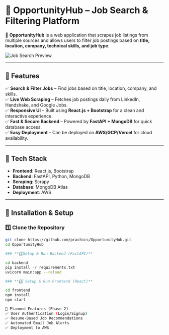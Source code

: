 # 📌 OpportunityHub – Job Search & Filtering Platform

🚀 **OpportunityHub** is a web application that scrapes job listings from multiple sources and allows users to filter job postings based on **title, location, company, technical skills, and job type**.

![Job Search Preview](https://your-image-url.com)

---

## 📌 **Features**
✅ **Search & Filter Jobs** – Find jobs based on title, location, company, and skills.  
✅ **Live Web Scraping** – Fetches job postings daily from LinkedIn, Handshake, and Google Jobs.  
✅ **Responsive UI** – Built using **React.js + Bootstrap** for a clean and interactive experience.  
✅ **Fast & Secure Backend** – Powered by **FastAPI + MongoDB** for quick database access.  
✅ **Easy Deployment** – Can be deployed on **AWS/GCP/Vercel** for cloud availability.

---

## 📌 **Tech Stack**
- **Frontend**: React.js, Bootstrap  
- **Backend**: FastAPI, Python, MongoDB  
- **Scraping**: Scrapy  
- **Database**: MongoDB Atlas  
- **Deployment**: AWS

---

## 📌 **Installation & Setup**
### **1️⃣ Clone the Repository**
```bash
git clone https://github.com/prachics/OpportunityHub.git
cd OpportunityHub

### **2️⃣Setup & Run Backend (FastAPI)**

cd backend
pip install -r requirements.txt
uvicorn main:app --reload

### **3️⃣ Setup & Run Frontend (React)**

cd frontend
npm install
npm start

📌 Planned Features (Phase 2)
✅ User Authentication (Login/Signup)
✅ Resume-Based Job Recommendations
✅ Automated Email Job Alerts
✅ Deployment to AWS